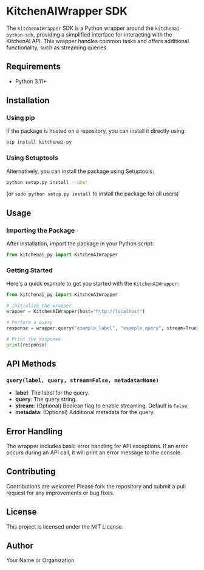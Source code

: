 # KitchenAIWrapper SDK

The `KitchenAIWrapper` SDK is a Python wrapper around the `kitchenai-python-sdk`, providing a simplified interface for interacting with the KitchenAI API. This wrapper handles common tasks and offers additional functionality, such as streaming queries.

## Requirements

- Python 3.11+

## Installation

### Using pip

If the package is hosted on a repository, you can install it directly using:

```sh
pip install kitchenai-py
```

### Using Setuptools

Alternatively, you can install the package using Setuptools:

```sh
python setup.py install --user
```
(or `sudo python setup.py install` to install the package for all users)

## Usage

### Importing the Package

After installation, import the package in your Python script:

```python
from kitchenai_py import KitchenAIWrapper
```

### Getting Started

Here's a quick example to get you started with the `KitchenAIWrapper`:

```python
from kitchenai_py import KitchenAIWrapper

# Initialize the wrapper
wrapper = KitchenAIWrapper(host="http://localhost")

# Perform a query
response = wrapper.query("example_label", "example_query", stream=True)

# Print the response
print(response)
```

## API Methods

### `query(label, query, stream=False, metadata=None)`

- **label**: The label for the query.
- **query**: The query string.
- **stream**: (Optional) Boolean flag to enable streaming. Default is `False`.
- **metadata**: (Optional) Additional metadata for the query.

## Error Handling

The wrapper includes basic error handling for API exceptions. If an error occurs during an API call, it will print an error message to the console.

## Contributing

Contributions are welcome! Please fork the repository and submit a pull request for any improvements or bug fixes.

## License

This project is licensed under the MIT License.

## Author

Your Name or Organization